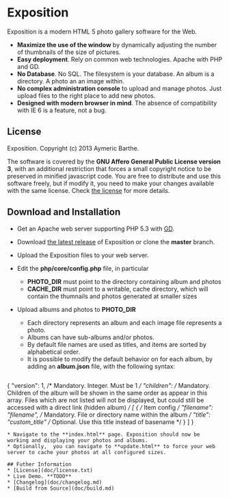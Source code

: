 # Exposition

Exposition is a modern HTML 5 photo gallery software for the Web. 

* **Maximize the use of the window** by dynamically adjusting the number of thumbnails of the size of pictures.
* **Easy deployment**. Rely on common web technologies. Apache with PHP and GD.
* **No Database**. No SQL. The filesystem is your database. An album is a directory. A photo an an image within.
* **No complex administration console** to upload and manage photos. Just upload files to the right place to add new photos.
* **Designed with modern browser in mind**. The absence of compatibility with IE 6 is a feature, not a bug.

## License

Exposition. Copyright (c) 2013 Aymeric Barthe.

The software is covered by the **GNU Affero General Public License version 3**, with an additional restriction that forces a small copyright notice to be preserved in minified javascript code. You are free to distribute and use this software freely, but if modify it, you need to make your changes available with the same license. Check [the license](doc/license.txt) for more details.

## Download and Installation

* Get an Apache web server supporting PHP 5.3 with [GD](http://php.net/manual/en/book.image.php).
* Download [the latest release](https://github.com/aymericb/exposition/archive/master.zip) of Exposition or clone the **master** branch. 
* Upload the Exposition files to your web server.
* Edit the **php/core/config.php** file, in particular 
  * **PHOTO\_DIR** must point to the directory containing album and photos
  * **CACHE\_DIR** must point to a writable, cache directory, which will contain the thumnails and photos generated at smaller sizes
* Upload albums and photos to **PHOTO\_DIR**
  * Each directory represents an album and each image file represents a photo. 
  * Albums can have sub-albums and/or photos.
  * By default file names are used as titles, and items are sorted by alphabetical order.
  * It is possible to modify the default behavior on for each album, by adding an **album.json** file, with the following syntax:

  ```javascript
{
  "version": 1,		/* Mandatory. Integer. Must be 1 */
	"children": 		/* Mandatory. Children of the album will be shown
		in the same order as appear in this array. Files which are not listed
		will not be displayed, but could still be accessed with a direct
		link (hidden album) */
	  [	
		{				/* Item config */
			"filename": "filename",		/* Mandatory. File or directory name within the album */
			"title": "custom_title"		/* Optional. Use this title instead of basename */
		}
	  ]
}
```
* Navigate to the **index.html** page. Exposition should now be working and displaying your photos and albums.
* Optionally,  you can navigate to **update.html** to force your web server to cache your photos at all configured sizes.

## Futher Information 
* [License](doc/license.txt)
* Live Demo. **TODO**
* [Changelog](doc/changelog.md)
* [Build from Source](doc/build.md)

